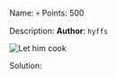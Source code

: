 Name: 💀 
Points: 500 

Description:
**Author**: `hyffs`

![Let him cook](https://i.pinimg.com/originals/22/61/57/226157a62b9da0ab025d71f35e5574e4.jpg) 

Solution:
